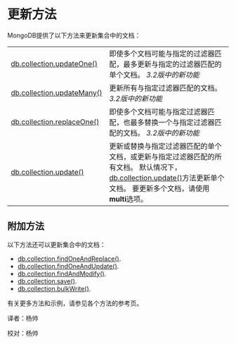 # 更新方法

MongoDB提供了以下方法来更新集合中的文档：

|  |  |
| :--- | :--- |
| [db.collection.updateOne\(\)](https://docs.mongodb.com/manual/reference/method/db.collection.updateOne/#db.collection.updateOne) | 即使多个文档可能与指定的过滤器匹配，最多更新与指定的过滤器匹配的单个文档。 _3.2版中的新功能_ |
| [db.collection.updateMany\(\)](https://docs.mongodb.com/manual/reference/method/db.collection.updateMany/#db.collection.updateMany) | 更新所有与指定过滤器匹配的文档。 _3.2版中的新功能_ |
| [db.collection.replaceOne\(\)](https://docs.mongodb.com/manual/reference/method/db.collection.replaceOne/#db.collection.replaceOne) | 即使多个文档可能与指定过滤器匹配，也最多替换一个与指定过滤器匹配的文档。 _3.2版中的新功能_ |
| [db.collection.update\(\)](https://docs.mongodb.com/manual/reference/method/db.collection.update/#db.collection.update) | 更新或替换与指定过滤器匹配的单个文档，或更新与指定过滤器匹配的所有文档。 默认情况下，[db.collection.update\(\)](https://docs.mongodb.com/manual/reference/method/db.collection.update/#db.collection.update)方法更新单个文档。 要更新多个文档，请使用**multi**选项。 |

## 附加方法

以下方法还可以更新集合中的文档：

* [db.collection.findOneAndReplace\(\)](https://docs.mongodb.com/manual/reference/method/db.collection.findOneAndReplace/#db.collection.findOneAndReplace).
* [db.collection.findOneAndUpdate\(\)](https://docs.mongodb.com/manual/reference/method/db.collection.findOneAndUpdate/#db.collection.findOneAndUpdate).
* [db.collection.findAndModify\(\)](https://docs.mongodb.com/manual/reference/method/db.collection.findAndModify/#db.collection.findAndModify).
* [db.collection.save\(\)](https://docs.mongodb.com/manual/reference/method/db.collection.save/#db.collection.save).
* [db.collection.bulkWrite\(\)](https://docs.mongodb.com/manual/reference/method/db.collection.bulkWrite/#db.collection.bulkWrite).

有关更多方法和示例，请参见各个方法的参考页。

译者：杨帅

校对：杨帅

